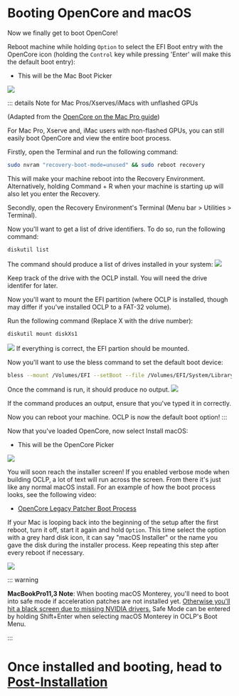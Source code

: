 # Booting OpenCore and macOS

Now we finally get to boot OpenCore!

Reboot machine while holding `Option` to select the EFI Boot entry with the OpenCore icon (holding the `Control` key while pressing 'Enter' will make this the default boot entry):

* This will be the Mac Boot Picker

![](../images/efi-boot.png)

::: details Note for Mac Pros/Xserves/iMacs with unflashed GPUs

(Adapted from the [OpenCore on the Mac Pro guide](https://forums.macrumors.com/threads/opencore-on-the-mac-pro.2207814/))

For Mac Pro, Xserve and, iMac users with non-flashed GPUs, you can still easily boot OpenCore and view the entire boot process.

Firstly, open the Terminal and run the following command:
```sh
sudo nvram "recovery-boot-mode=unused" && sudo reboot recovery
```
This will make your machine reboot into the Recovery Environment. Alternatively, holding Command + R when your machine is starting up will also let you enter the Recovery.

Secondly, open the Recovery Environment's Terminal (Menu bar > Utilities > Terminal).

Now you'll want to get a list of drive identifiers. To do so, run the following command:
```sh
diskutil list
```
The command should produce a list of drives installed in your system:
![](../images/Unflashed-Boot-1.png)

Keep track of the drive with the OCLP install. You will need the drive identifer for later.

Now you'll want to mount the EFI partition (where OCLP is installed, though may differ if you've installed OCLP to a FAT-32 volume).

Run the following command (Replace X with the drive number):
```sh
diskutil mount diskXs1
```
![](../images/Unflashed-Boot-2.png)
If everything is correct, the EFI partion should be mounted.

Now you'll want to use the bless command to set the default boot device:
```sh
bless --mount /Volumes/EFI --setBoot --file /Volumes/EFI/System/Library/CoreServices/boot.efi
```
Once the command is run, it should produce no output.
![](../images/Unflashed-Boot-3.png)

If the command produces an output, ensure that you've typed it in correctly.

Now you can reboot your machine. OCLP is now the default boot option!
:::

Now that you've loaded OpenCore, now select Install macOS:

* This will be the OpenCore Picker

![](../images/oc-boot.png)

You will soon reach the installer screen! If you enabled verbose mode when building OCLP, a lot of text will run across the screen. From there it's just like any normal macOS install. For an example of how the boot process looks, see the following video:

* [OpenCore Legacy Patcher Boot Process](https://www.youtube.com/watch?v=AN3zsbQV_n4)

If your Mac is looping back into the beginning of the setup after the first reboot, turn it off, start it again and hold `Option`. This time select the option with a grey hard disk icon, it can say "macOS Installer" or the name you gave the disk during the installer process. Keep repeating this step after every reboot if necessary.

![](../images/oclp-stuck-firstreboot.png)


::: warning

**MacBookPro11,3 Note**: When booting macOS Monterey, you'll need to boot into safe mode if acceleration patches are not installed yet. [Otherwise you'll hit a black screen due to missing NVIDIA drivers.](https://github.com/dortania/OpenCore-Legacy-Patcher/issues/522) Safe Mode can be entered by holding Shift+Enter when selecting macOS Monterey in OCLP's Boot Menu.

:::

# Once installed and booting, head to [Post-Installation](./POST-INSTALL.md)

